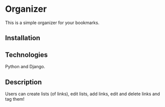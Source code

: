 # Organizer

This is a simple organizer for your bookmarks.

## Installation

## Technologies
Python and Django.

## Description
Users can create lists (of links), edit lists, add links, edit and delete links and tag them!
